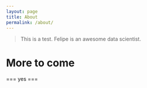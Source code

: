 ```yaml
---
layout: page
title: About
permalink: /about/
---
```


> This is a test. Felipe is an awesome data scientist.

# More to come


=== yes ===
